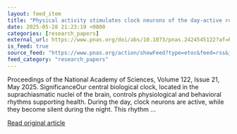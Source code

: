 ```yaml
---
layout: feed_item
title: "Physical activity stimulates clock neurons of the day-active rodent Arvicanthis ansorgei"
date: 2025-05-28 21:23:19 +0000
categories: [research_papers]
external_url: https://www.pnas.org/doi/abs/10.1073/pnas.2424545122?af=R
is_feed: true
source_feed: "https://www.pnas.org/action/showFeed?type=etoc&feed=rss&jc=pnas"
feed_category: "research_papers"
---
```


Proceedings of the National Academy of Sciences, Volume 122, Issue 21, May 2025. SignificanceOur central biological clock, located in the suprachiasmatic nuclei of the brain, controls physiological and behavioral rhythms supporting health. During the day, clock neurons are active, while they become silent during the night. This rhythm ...

[Read original article](https://www.pnas.org/doi/abs/10.1073/pnas.2424545122?af=R)
